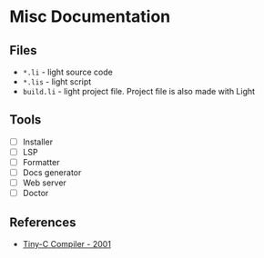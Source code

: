 # Misc Documentation

## Files

- `*.li` - light source code
- `*.lis` - light script
- `build.li` - light project file. Project file is also made with Light

## Tools

- [ ] Installer
- [ ] LSP
- [ ] Formatter
- [ ] Docs generator
- [ ] Web server
- [ ] Doctor

## References

- [Tiny-C Compiler - 2001](https://news.ycombinator.com/item?id=35133708)


